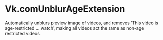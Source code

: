 # Vk.comUnblurAgeExtension
Automatically unblurs preview image of videos, and removes 'This video is age-restricted ... watch', making all videos act the same as non-age restricted videos 
